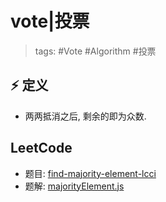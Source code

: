 # vote|投票

> tags: #Vote #Algorithm #投票

## ⚡️ 定义

- 两两抵消之后, 剩余的即为众数.

## LeetCode

- 题目: [find-majority-element-lcci](https://leetcode-cn.com/problems/find-majority-element-lcci/)
- 题解: [majorityElement.js](https://github.com/SherryQueen/56Note/blob/main/Algorithm/Leetcode/majorityElement.js)
